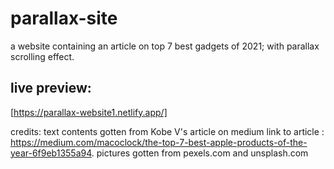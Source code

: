 # parallax-site
a website containing an article on top 7 best gadgets of 2021; with parallax scrolling effect.

## live preview:
[https://parallax-website1.netlify.app/]


credits:
text contents gotten from Kobe V's article on medium
link to article : https://medium.com/macoclock/the-top-7-best-apple-products-of-the-year-6f9eb1355a94.
pictures gotten from pexels.com and unsplash.com